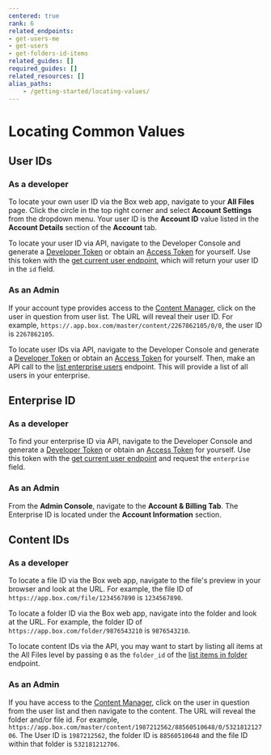 ```yaml
---
centered: true
rank: 6
related_endpoints:
- get-users-me
- get-users
- get-folders-id-items
related_guides: []
required_guides: []
related_resources: []
alias_paths:
    - /getting-started/locating-values/
---
```


# Locating Common Values

## User IDs

### As a developer

To locate your own user ID via the Box web app, navigate to your **All Files**
page. Click the circle in the top right corner and select **Account Settings**
from the dropdown menu. Your user ID is the **Account ID** value listed in the
**Account Details** section of the **Account** tab.

To locate your user ID via API, navigate to the Developer Console and generate
a [Developer Token][devtoken] or obtain an [Access Token][at] for yourself. Use
this token with the [get current user endpoint][currentuser], which will
return your user ID in the `id` field.

### As an Admin

If your account type provides access to the [Content Manager][contentmanager],
click on the user in question from user list. The URL will
reveal their user ID. For example,
`https://.app.box.com/master/content/2267862105/0/0`, the user ID is
`2267862105`. 

To locate user IDs via API, navigate to the Developer Console and generate
a [Developer Token][devtoken] or obtain an [Access Token][at] for yourself.
Then, make an API call to the [list enterprise users][leu] endpoint. This will
provide a list of all users in your enterprise.

## Enterprise ID

### As a developer

To find your enterprise ID via API, navigate to the Developer Console and
generate a [Developer Token][devtoken] or obtain an [Access Token][at] for
yourself. Use this token with the [get current user endpoint][currentuser] and
request the `enterprise` field.

### As an Admin

From the **Admin Console**, navigate to the **Account & Billing Tab**. The
Enterprise ID is located under the **Account Information** section. 

## Content IDs

### As a developer

To locate a file ID via the Box web app, navigate to the file's
preview in your browser and look at the URL. For example, the file ID of
`https://app.box.com/file/1234567890` is `1234567890`.

To locate a folder ID via the Box web app, navigate into the folder and
look at the URL. For example, the folder ID of 
`https://app.box.com/folder/9876543210` is `9876543210`.

To locate content IDs via the API, you may want to start by listing all items at
the All Files level by passing `0` as the `folder_id` of the 
[list items in folder][lif] endpoint. 

### As an Admin

If you have access to the [Content Manager][contentmanager], click on the user
in question from the user list and then navigate to the content. The URL will
reveal the folder and/or file id. For example,
`https://app.box.com/master/content/1987212562/88560510648/0/532181212706`.
The User ID is `1987212562`, the folder ID is `88560510648` and the file ID
within that folder is `532181212706`. 

<!-- i18n-enable localize-links -->
[contentmanager]: https://support.box.com/hc/en-us/articles/360044197333-Using-the-Content-Manager
<!-- i18n-disable localize-links -->
[currentuser]: e://get-users-me
[devtoken]: g://authentication/tokens/developer-tokens
[uo]: e://resources/user
[uo-full]: e://resources/user--full
[at]: g://authentication/tokens/access-tokens
[leu]: e://get-users
[lif]: e://get-folders-id-items